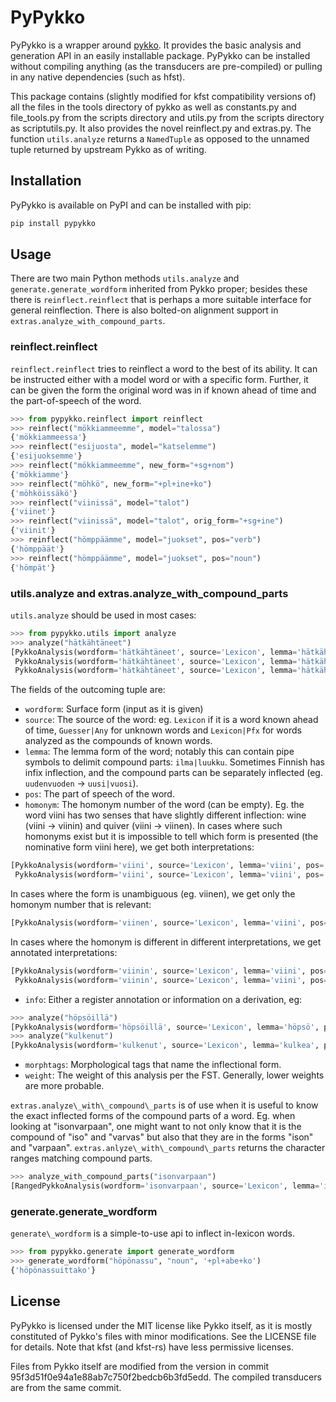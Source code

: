 # PyPykko

PyPykko is a wrapper around [pykko](https://github.com/pkauppin/pykko). It provides the basic analysis and generation API in an easily installable package.
PyPykko can be installed without compiling anything (as the transducers are pre-compiled) or pulling in any native dependencies (such as hfst).

This package contains (slightly modified for kfst compatibility versions of) all the files in the tools directory of pykko as well as constants.py and file\_tools.py from the scripts directory and utils.py from the scripts directory as scriptutils.py. It also provides the novel reinflect.py and extras.py. The function `utils.analyze` returns a `NamedTuple` as opposed to the unnamed tuple returned by upstream Pykko as of writing.

## Installation

PyPykko is available on PyPI and can be installed with pip:

```sh
pip install pypykko
```

## Usage

There are two main Python methods `utils.analyze` and `generate.generate_wordform` inherited from Pykko proper; besides these there is `reinflect.reinflect` that is perhaps a more suitable interface for general reinflection. There is also bolted-on alignment support in `extras.analyze_with_compound_parts`.

### reinflect.reinflect

`reinflect.reinflect` tries to reinflect a word to the best of its ability. It can be instructed either with a model word or with a specific form. Further, it can be given the form the original word was in if known ahead of time and the part-of-speech of the word.

```py
>>> from pypykko.reinflect import reinflect
>>> reinflect("mökkiammeemme", model="talossa")
{'mökkiammeessa'}
>>> reinflect("esijuosta", model="katselemme")
{'esijuoksemme'}
>>> reinflect("mökkiammeemme", new_form="+sg+nom")
{'mökkiamme'}
>>> reinflect("möhkö", new_form="+pl+ine+ko")
{'möhköissäkö'}
>>> reinflect("viinissä", model="talot")
{'viinet'}
>>> reinflect("viinissä", model="talot", orig_form="+sg+ine")
{'viinit'}
>>> reinflect("hömppäämme", model="juokset", pos="verb")
{'hömppäät'}
>>> reinflect("hömppäämme", model="juokset", pos="noun")
{'hömpät'}
```


### utils.analyze and extras.analyze\_with\_compound\_parts

`utils.analyze` should be used in most cases:

```py
>>> from pypykko.utils import analyze
>>> analyze("hätkähtäneet")
[PykkoAnalysis(wordform='hätkähtäneet', source='Lexicon', lemma='hätkähtää', pos='verb', homonym='', info='', morphtags='+past+conneg+pl', weight=0.0),
 PykkoAnalysis(wordform='hätkähtäneet', source='Lexicon', lemma='hätkähtää', pos='verb', homonym='', info='', morphtags='+part_past+pl+nom', weight=0.0),
 PykkoAnalysis(wordform='hätkähtäneet', source='Lexicon', lemma='hätkähtänyt', pos='participle', homonym='', info=' ← verb:hätkähtää:+part_past', morphtags='+pl+nom', weight=0.0)]
 ```

The fields of the outcoming tuple are:

* `wordform`: Surface form (input as it is given)
* `source`: The source of the word: eg. `Lexicon` if it is a word known ahead of time, `Guesser|Any` for unknown words and `Lexicon|Pfx` for words analyzed as the compounds of known words.
* `lemma`: The lemma form of the word; notably this can contain pipe symbols to delimit compound parts: `ilma|luukku`. Sometimes Finnish has infix inflection, and the compound parts can be separately inflected (eg. `uudenvuoden` -> `uusi|vuosi`).
* `pos`: The part of speech of the word.
* `homonym`: The homonym number of the word (can be empty). Eg. the word viini has two senses that have slightly different inflection: wine (viini -> viinin) and quiver (viini -> viinen). In cases where such homonyms exist but it is impossible to tell which form is presented (the nominative form viini here), we get both interpretations:
```py
[PykkoAnalysis(wordform='viini', source='Lexicon', lemma='viini', pos='noun', homonym='1', info='', morphtags='+sg+nom', weight=0.0),
 PykkoAnalysis(wordform='viini', source='Lexicon', lemma='viini', pos='noun', homonym='2', info='', morphtags='+sg+nom', weight=0.0)]
```
In cases where the form is unambiguous (eg. viinen), we get only the homonym number that is relevant:
```py
[PykkoAnalysis(wordform='viinen', source='Lexicon', lemma='viini', pos='noun', homonym='2', info='', morphtags='+sg+gen', weight=0.0)]
```
In cases where the homonym is different in different interpretations, we get annotated interpretations:
```py
[PykkoAnalysis(wordform='viinin', source='Lexicon', lemma='viini', pos='noun', homonym='2', info='', morphtags='+pl+ins', weight=0.0),
 PykkoAnalysis(wordform='viinin', source='Lexicon', lemma='viini', pos='noun', homonym='1', info='', morphtags='+sg+gen', weight=0.0)]
```
* `info`: Either a register annotation or information on a derivation, eg:
```py
>>> analyze("höpsöillä")
[PykkoAnalysis(wordform='höpsöillä', source='Lexicon', lemma='höpsö', pos='noun', homonym='', info='⟨coll⟩', morphtags='+pl+ade', weight=0.0), PykkoAnalysis(wordform='höpsöillä', source='Lexicon', lemma='höpsö', pos='adjective', homonym='', info='⟨coll⟩', morphtags='+pl+ade', weight=0.0)]
>>> analyze("kulkenut")
[PykkoAnalysis(wordform='kulkenut', source='Lexicon', lemma='kulkea', pos='verb', homonym='', info='', morphtags='+past+conneg+sg', weight=0.0), PykkoAnalysis(wordform='kulkenut', source='Lexicon', lemma='kulkea', pos='verb', homonym='', info='', morphtags='+part_past+sg+nom', weight=0.0), PykkoAnalysis(wordform='kulkenut', source='Lexicon', lemma='kulkenut', pos='participle', homonym='', info=' ← verb:kulkea:+part_past', morphtags='+sg+nom', weight=0.0)]
```
* `morphtags`: Morphological tags that name the inflectional form.
* `weight`: The weight of this analysis per the FST. Generally, lower weights are more probable.

`extras.analyze\_with\_compound\_parts` is of use when it is useful to know the exact inflected forms of the compound parts of a word.
Eg. when looking at "isonvarpaan", one might want to not only know that it is the compound of "iso" and "varvas" but also that they are in the forms "ison" and "varpaan".
`extras.anlyze\_with\_compound\_parts` returns the character ranges matching compound parts.

```py
>>> analyze_with_compound_parts("isonvarpaan")
[RangedPykkoAnalysis(wordform='isonvarpaan', source='Lexicon', lemma='iso|varvas', pos='noun', homonym='', info='', morphtags='+sg+gen', weight=0.0, ranges=(range(0, 4), range(4, 11)))]
```

### generate.generate\_wordform

`generate\_wordform` is a simple-to-use api to inflect in-lexicon words.

```py
>>> from pypykko.generate import generate_wordform
>>> generate_wordform("höpönassu", "noun", '+pl+abe+ko')
{'höpönassuittako'}
```


## License

PyPykko is licensed under the MIT license like Pykko itself, as it is mostly constituted of Pykko's files with minor modifications. See the LICENSE file for details. Note that kfst (and kfst-rs) have less permissive licenses.

Files from Pykko itself are modified from the version in commit 95f3d51f0e94a1e88ab7c750f2bedcb6b3fd5edd. The compiled transducers are from the same commit.
